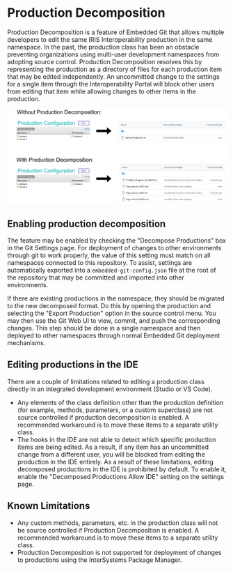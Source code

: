 # Production Decomposition
Production Decomposition is a feature of Embedded Git that allows multiple developers to edit the same IRIS Interoperability production in the same namespace. In the past, the production class has been an obstacle preventing organizations using multi-user development namespaces from adopting source control. Production Decomposition resolves this by representing the production as a directory of files for each production item that may be edited independently. An uncommitted change to the settings for a single item through the Interoperability Portal will block other users from editing that item while allowing changes to other items in the production.


![Productions in Git](images/production-decomposition.png)

## Enabling production decomposition
The feature may be enabled by checking the "Decompose Productions" box in the Git Settings page. For deployment of changes to other environments through git to work properly, the value of this setting must match on all namespaces connected to this repository. To assist, settings are automatically exported into a `embedded-git-config.json` file at the root of the repository that may be committed and imported into other environments.

If there are existing productions in the namespace, they should be migrated to the new decomposed format. Do this by opening the production and selecting the "Export Production" option in the source control menu. You may then use the Git Web UI to view, commit, and push the corresponding changes. This step should be done in a single namespace and then deployed to other namespaces through normal Embedded Git deployment mechanisms.

## Editing productions in the IDE
There are a couple of limitations related to editing a production class directly in an integrated development environment (Studio or VS Code).
- Any elements of the class definition other than the production definition (for example, methods, parameters, or a custom superclass) are not source controlled if production decomposition is enabled. A recommended workaround is to move these items to a separate utility class.
- The hooks in the IDE are not able to detect which specific production items are being edited. As a result, if any item has an uncommitted change from a different user, you will be blocked from editing the production in the IDE entirely.
As a result of these limitations, editing decomposed productions in the IDE is prohibited by default. To enable it, enable the "Decomposed Productions Allow IDE" setting on the settings page.

## Known Limitations
- Any custom methods, parameters, etc. in the production class will not be source controlled if Production Decomposition is enabled. A recommended workaround is to move these items to a separate utility class.
- Production Decomposition is not supported for deployment of changes to productions using the InterSystems Package Manager.
